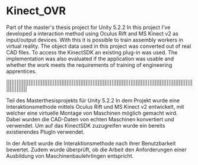 # Kinect_OVR
Part of the master's thesis project for Unity 5.2.2
In this project I've developed a interaction method using Oculus Rift and MS Kinect v2 as input/output devices.
With this it is possible to train assembly workers in virtual reality.
The object data used in this project was converted out of real CAD files.
To access the KinectSDK an existing plug-in was used.
The implementation was also evaluated if the application was usable and whether the work meets the requirements of training of engineering apprentices.

||||||||||||||||||||||||||||||||||||||||||||||||||||||||||||||||||||||||||||||||||||||||||||||||||||||||||||||||||||||||

Teil des Masterthesisprojekts für Unity 5.2.2
In dem Projekt wurde eine Interaktionsmethode mittels Oculus Rift und MS Kinect v2 entwickelt,
mit welcher eine virtuelle Montage von Maschinen möglich gemacht wird.
Dabei wurden die CAD-Daten von echten Maschinen konvertiert und verwendet.
Um auf das KinectSDK zuzugreifen wurde ein bereits existierendes PlugIn verwendet.

In der Arbeit wurde die Interaktionsmethode nach ihrer Benutzbarkeit bewertet.
Zudem wurde überprüft, ob die Arbeit den Anforderungen einer Ausbildung von Maschinenbaulehrlingen entspricht.




